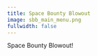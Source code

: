 ```yaml
---
title: Space Bounty Blowout
image: sbb_main_menu.png
fullwidth: false
---
```


Space Bounty Blowout!

